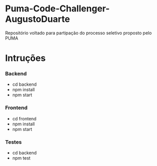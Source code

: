 # Puma-Code-Challenger-AugustoDuarte

Repositório voltado para partipação do processo seletivo proposto pelo PUMA

# Intruções 

### Backend

+ cd backend
+ npm install
+ npm start

### Frontend

+ cd frontend
+ npm install
+ npm start


### Testes

+ cd backend
+ npm test

